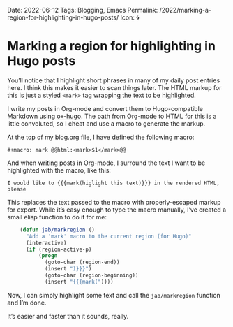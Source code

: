 Date: 2022-06-12
Tags: Blogging, Emacs
Permalink: /2022/marking-a-region-for-highlighting-in-hugo-posts/
Icon: 🌀

# Marking a region for highlighting in Hugo posts

You’ll notice that I highlight short phrases in many of my daily post entries here. I think this makes it easier to scan things later. The HTML markup for this is just a styled `<mark>` tag wrapping the text to be highlighted.

I write my posts in Org-mode and convert them to Hugo-compatible Markdown using [ox-hugo](https://ox-hugo.scripter.co/). The path from Org-mode to HTML for this is a little convoluted, so I cheat and use a macro to generate the markup.

At the top of my blog.org file, I have defined the following macro:

    #+macro: mark @@html:<mark>$1</mark>@@

And when writing posts in Org-mode, I surround the text I want to be highlighted with the macro, like this:

    I would like to {{{mark(higlight this text)}}} in the rendered HTML, please

This replaces the text passed to the macro with properly-escaped markup for export. While it’s easy enough to type the macro manually, I’ve created a small elisp function to do it for me:

```lisp
    (defun jab/markregion ()
      "Add a 'mark' macro to the current region (for Hugo)"
      (interactive)
      (if (region-active-p)
          (progn
            (goto-char (region-end))
            (insert ")}}}")
            (goto-char (region-beginning))
            (insert "{{{mark("))))
```

Now, I can simply highlight some text and call the `jab/markregion` function and I’m done.

It’s easier and faster than it sounds, really.